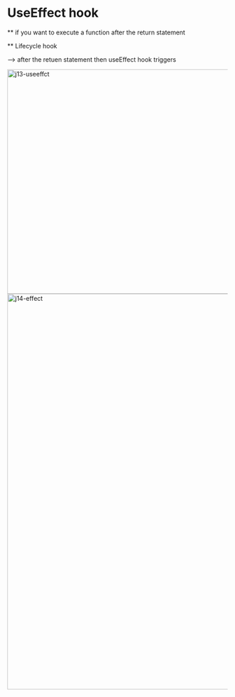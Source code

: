 
# UseEffect hook

** if you want to execute a function after the return statement 

** Lifecycle hook 

--> after the retuen statement then useEffect hook triggers

<img width="512" alt="j13-useeffct" src="https://user-images.githubusercontent.com/24316133/148330315-0ae71424-29e9-402f-b9e2-7db9189935f6.png">




<img width="903" alt="j14-effect" src="https://user-images.githubusercontent.com/24316133/148330321-9b19ea3b-f56f-44fe-85fc-0c151f44d5f4.png">
